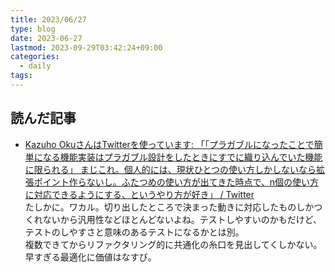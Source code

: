 ```yaml
---
title: 2023/06/27
type: blog
date: 2023-06-27
lastmod: 2023-09-29T03:42:24+09:00
categories:
  - daily
tags:
---
```


## 読んだ記事

- [Kazuho OkuさんはTwitterを使っています: 「「プラガブルになったことで簡単になる機能実装はプラガブル設計をしたときにすでに織り込んでいた機能に限られる」 まじこれ。個人的には、現状ひとつの使い方しかしないなら拡張ポイント作らないし。ふたつめの使い方が出てきた時点で、n個の使い方に対応できるようにする、というやり方が好き」 / Twitter](https://twitter.com/kazuho/status/1673498895891185665?t=5CJKqvtFBDV9FTYTzd1FsA&s=19)  
  たしかに。ワカル。切り出したところで決まった動きに対応したものしかつくれないから汎用性などほとんどないよね。テストしやすいのかもだけど、テストのしやすさと意味のあるテストになるかとは別。  
  複数できてからリファクタリング的に共通化の糸口を見出してくしかない。早すぎる最適化に価値はなすび。  
